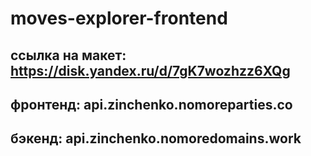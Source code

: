 # moves-explorer-frontend

## ссылка на макет: https://disk.yandex.ru/d/7gK7wozhzz6XQg

## фронтенд: api.zinchenko.nomoreparties.co

## бэкенд: api.zinchenko.nomoredomains.work
